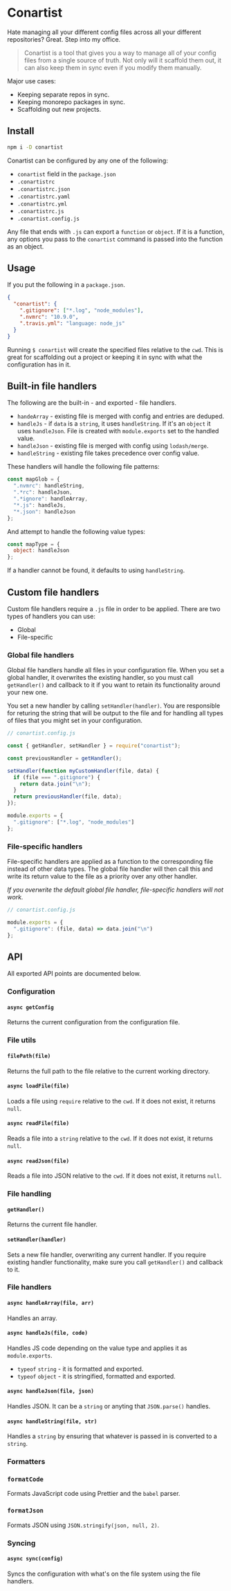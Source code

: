 # Conartist

Hate managing all your different config files across all your different
repositories? Great. Step into my office.

> Conartist is a tool that gives you a way to manage all of your config files
> from a single source of truth. Not only will it scaffold them out, it can also
> keep them in sync even if you modify them manually.

Major use cases:

- Keeping separate repos in sync.
- Keeping monorepo packages in sync.
- Scaffolding out new projects.

## Install

```sh
npm i -D conartist
```

Conartist can be configured by any one of the following:

- `conartist` field in the `package.json`
- `.conartistrc`
- `.conartistrc.json`
- `.conartistrc.yaml`
- `.conartistrc.yml`
- `.conartistrc.js`
- `.conartist.config.js`

Any file that ends with `.js` can export a `function` or `object`. If it is a
function, any options you pass to the `conartist` command is passed into the
function as an object.

## Usage

If you put the following in a `package.json`.

```json
{
  "conartist": {
    ".gitignore": ["*.log", "node_modules"],
    ".nvmrc": "10.9.0",
    ".travis.yml": "language: node_js"
  }
}
```

Running `$ conartist` will create the specified files relative to the `cwd`.
This is great for scaffolding out a project or keeping it in sync with what the
configuration has in it.

## Built-in file handlers

The following are the built-in - and exported - file handlers.

- `handeArray` - existing file is merged with config and entries are deduped.
- `handleJs` - if `data` is a `string`, it uses `handleString`. If it's an
  `object` it uses `handleJson`. File is created with `module.exports` set to
  the handled value.
- `handleJson` - existing file is merged with config using `lodash/merge`.
- `handleString` - existing file takes precedence over config value.

These handlers will handle the following file patterns:

```js
const mapGlob = {
  ".nvmrc": handleString,
  ".*rc": handleJson,
  ".*ignore": handleArray,
  "*.js": handleJs,
  "*.json": handleJson
};
```

And attempt to handle the following value types:

```js
const mapType = {
  object: handleJson
};
```

If a handler cannot be found, it defaults to using `handleString`.

## Custom file handlers

Custom file handlers require a `.js` file in order to be applied. There are two
types of handlers you can use:

- Global
- File-specific

### Global file handlers

Global file handlers handle all files in your configuration file. When you set a
global handler, it overwrites the existing handler, so you must call
`getHandler()` and callback to it if you want to retain its functionality around
your new one.

You set a new handler by calling `setHandler(handler)`. You are responsible for
returing the string that will be output to the file and for handling all types
of files that you might set in your configuration.

```js
// conartist.config.js

const { getHandler, setHandler } = require("conartist");

const previousHandler = getHandler();

setHandler(function myCustomHandler(file, data) {
  if (file === ".gitignore") {
    return data.join("\n");
  }
  return previousHandler(file, data);
});

module.exports = {
  ".gitignore": ["*.log", "node_modules"]
};
```

### File-specific handlers

File-specific handlers are applied as a function to the corresponding file
instead of other data types. The global file handler will then call this and
write its return value to the file as a priority over any other handler.

_If you overwrite the default global file handler, file-specific handlers will
not work._

```js
// conartist.config.js

module.exports = {
  ".gitignore": (file, data) => data.join("\n")
};
```

## API

All exported API points are documented below.

### Configuration

#### `async getConfig`

Returns the current configuration from the configuration file.

### File utils

#### `filePath(file)`

Returns the full path to the file relative to the current working directory.

#### `async loadFile(file)`

Loads a file using `require` relative to the `cwd`. If it does not exist, it
returns `null`.

#### `async readFile(file)`

Reads a file into a `string` relative to the `cwd`. If it does not exist, it
returns `null`.

#### `async readJson(file)`

Reads a file into JSON relative to the `cwd`. If it does not exist, it returns
`null`.

### File handling

#### `getHandler()`

Returns the current file handler.

#### `setHandler(handler)`

Sets a new file handler, overwriting any current handler. If you require
existing handler functionality, make sure you call `getHandler()` and callback
to it.

### File handlers

#### `async handleArray(file, arr)`

Handles an array.

#### `async handleJs(file, code)`

Handles JS code depending on the value type and applies it as `module.exports`.

- `typeof` `string` - it is formatted and exported.
- `typeof` `object` - it is stringified, formatted and exported.

#### `async handleJson(file, json)`

Handles JSON. It can be a `string` or anyting that `JSON.parse()` handles.

#### `async handleString(file, str)`

Handles a `string` by ensuring that whatever is passed in is converted to a
`string`.

### Formatters

### `formatCode`

Formats JavaScript code using Prettier and the `babel` parser.

### `formatJson`

Formats JSON using `JSON.stringify(json, null, 2)`.

### Syncing

#### `async sync(config)`

Syncs the configuration with what's on the file system using the file handlers.
